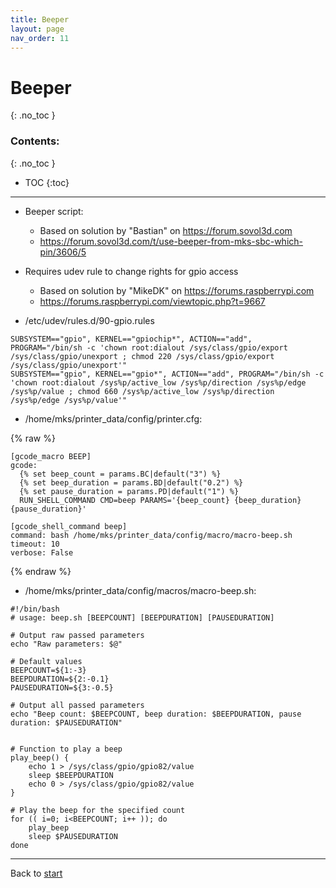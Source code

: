 ```yaml
---
title: Beeper
layout: page
nav_order: 11
---
```

# Beeper
{: .no_toc }
### Contents:
{: .no_toc }
- TOC
{:toc}
----

  * Beeper script:
    * Based on solution by "Bastian" on <https://forum.sovol3d.com>
    * <https://forum.sovol3d.com/t/use-beeper-from-mks-sbc-which-pin/3606/5>

  * Requires udev rule to change rights for gpio access
    * Based on solution by "MikeDK" on <https://forums.raspberrypi.com>
    * <https://forums.raspberrypi.com/viewtopic.php?t=9667>

  * /etc/udev/rules.d/90-gpio.rules

```
SUBSYSTEM=="gpio", KERNEL=="gpiochip*", ACTION=="add", PROGRAM="/bin/sh -c 'chown root:dialout /sys/class/gpio/export /sys/class/gpio/unexport ; chmod 220 /sys/class/gpio/export /sys/class/gpio/unexport'"
SUBSYSTEM=="gpio", KERNEL=="gpio*", ACTION=="add", PROGRAM="/bin/sh -c 'chown root:dialout /sys%p/active_low /sys%p/direction /sys%p/edge /sys%p/value ; chmod 660 /sys%p/active_low /sys%p/direction /sys%p/edge /sys%p/value'"
```

  * /home/mks/printer_data/config/printer.cfg:

{% raw  %}
```
[gcode_macro BEEP]
gcode:
  {% set beep_count = params.BC|default("3") %}
  {% set beep_duration = params.BD|default("0.2") %}
  {% set pause_duration = params.PD|default("1") %}
  RUN_SHELL_COMMAND CMD=beep PARAMS='{beep_count} {beep_duration} {pause_duration}'

[gcode_shell_command beep]
command: bash /home/mks/printer_data/config/macro/macro-beep.sh
timeout: 10
verbose: False
```
{% endraw  %}

  * /home/mks/printer_data/config/macros/macro-beep.sh:

```
#!/bin/bash
# usage: beep.sh [BEEPCOUNT] [BEEPDURATION] [PAUSEDURATION]

# Output raw passed parameters
echo "Raw parameters: $@"

# Default values
BEEPCOUNT=${1:-3}
BEEPDURATION=${2:-0.1}
PAUSEDURATION=${3:-0.5}

# Output all passed parameters
echo "Beep count: $BEEPCOUNT, beep duration: $BEEPDURATION, pause duration: $PAUSEDURATION"


# Function to play a beep
play_beep() {
    echo 1 > /sys/class/gpio/gpio82/value
    sleep $BEEPDURATION
    echo 0 > /sys/class/gpio/gpio82/value
}

# Play the beep for the specified count
for (( i=0; i<BEEPCOUNT; i++ )); do
    play_beep
    sleep $PAUSEDURATION
done
```

----
Back to [start](index.html)
